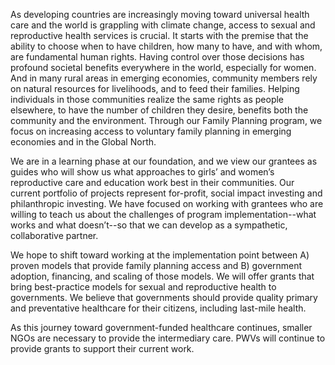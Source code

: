 As developing countries are increasingly moving toward universal health care and the world is grappling with climate change, access to sexual and reproductive health services is crucial. It starts with the premise that the ability to choose when to have children, how many to have, and with whom, are fundamental human rights. Having control over those decisions has profound societal benefits everywhere in the world, especially for women. And in many rural areas in emerging economies, community members rely on natural resources for livelihoods, and to feed their families. Helping individuals in those communities realize the same rights as people elsewhere, to have the number of children they desire, benefits both the community and the environment. Through our Family Planning program, we focus on increasing access to voluntary family planning in emerging economies and in the Global North.

We are in a learning phase at our foundation, and we view our grantees as guides who will show us what approaches to girls’ and women’s reproductive care and education work best in their communities. Our current portfolio of projects represent for-profit, social impact investing and philanthropic investing. We have focused on working with grantees who are willing to teach us about the challenges of program implementation--what works and what doesn’t--so that we can develop as a sympathetic, collaborative partner.

We hope to shift toward working at the implementation point between A) proven models that provide family planning access and B) government adoption, financing, and scaling of those models. We will offer grants that bring best-practice models for sexual and reproductive health to governments. We believe that governments should provide quality primary and preventative healthcare for their citizens, including last-mile health.

As this journey toward government-funded healthcare continues, smaller NGOs are necessary to provide the intermediary care. PWVs will continue to provide grants to support their current work.
